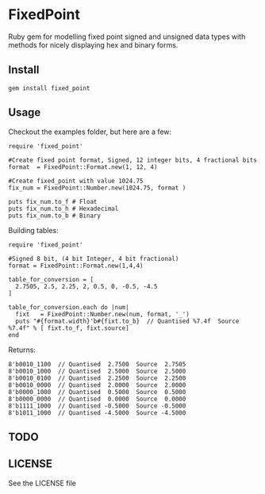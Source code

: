 FixedPoint
============

Ruby gem for modelling fixed point signed and unsigned data types with methods for nicely displaying hex and binary forms.

Install
-------

    gem install fixed_point

Usage
-----

Checkout the examples folder, but here are a few:
 
    require 'fixed_point'

    #Create fixed point format, Signed, 12 integer bits, 4 fractional bits
    format  = FixedPoint::Format.new(1, 12, 4) 

    #Create fixed_point with value 1024.75
    fix_num = FixedPoint::Number.new(1024.75, format )

    puts fix_num.to_f # Float
    puts fix_num.to_h # Hexadecimal
    puts fix_num.to_b # Binary
    
Building tables:

    require 'fixed_point'
    
    #Signed 8 bit, (4 bit Integer, 4 bit fractional)
    format = FixedPoint::Format.new(1,4,4)

    table_for_conversion = [ 
      2.7505, 2.5, 2.25, 2, 0.5, 0, -0.5, -4.5   
    ]

    table_for_conversion.each do |num|
      fixt   = FixedPoint::Number.new(num, format, '_')
      puts "#{format.width}'b#{fixt.to_b}  // Quantised %7.4f  Source %7.4f" % [ fixt.to_f, fixt.source]
    end

Returns:

    8'b0010_1100  // Quantised  2.7500  Source  2.7505
    8'b0010_1000  // Quantised  2.5000  Source  2.5000
    8'b0010_0100  // Quantised  2.2500  Source  2.2500
    8'b0010_0000  // Quantised  2.0000  Source  2.0000
    8'b0000_1000  // Quantised  0.5000  Source  0.5000
    8'b0000_0000  // Quantised  0.0000  Source  0.0000
    8'b1111_1000  // Quantised -0.5000  Source -0.5000
    8'b1011_1000  // Quantised -4.5000  Source -4.5000




TODO
----


LICENSE
-------

See the LICENSE file
